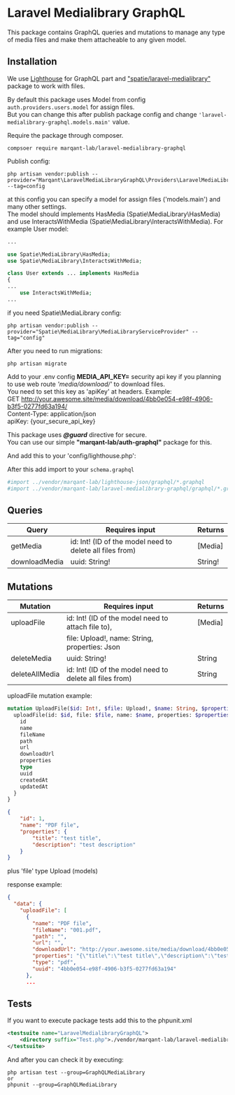 # Laravel Medialibrary GraphQL

This package contains GraphQL queries and mutations to manage any type of media files and make them attacheable to any given model.

## Installation

We use
[Lighthouse](https://lighthouse-php.com/master/getting-started/installation.html)
 for GraphQL part and
 ["spatie/laravel-medialibrary"](https://docs.spatie.be/laravel-medialibrary/v8/introduction/)
 package to work with files.

By default this package uses Model from config `auth.providers.users.model` for assign files.  
But you can change this after publish package config and change `'laravel-medialibrary-graphql.models.main'` value.  

Require the package through composer.

```shell script
compsoer require marqant-lab/laravel-medialibrary-graphql
```

Publish config:
```shell script
php artisan vendor:publish --provider="Marqant\LaravelMediaLibraryGraphQL\Providers\LaravelMediaLibraryGraphQLServiceProvider" --tag=config
```

at this config you can specify a model for assign files ('models.main') and many other settings.  
The model should implements HasMedia (Spatie\MediaLibrary\HasMedia)  
and use InteractsWithMedia (Spatie\MediaLibrary\InteractsWithMedia).
For example User model:
```php
...

use Spatie\MediaLibrary\HasMedia;
use Spatie\MediaLibrary\InteractsWithMedia;

class User extends ... implements HasMedia
{
...
    use InteractsWithMedia;
...
```

if you need Spatie\MediaLibrary config:
```shell script
php artisan vendor:publish --provider="Spatie\MediaLibrary\MediaLibraryServiceProvider" --tag="config"
```
After you need to run migrations:
```shell script
php artisan migrate
```

Add to your .env config **MEDIA_API_KEY=** security api key 
if you planning to use web route _'media/download/'_ to download files.  
You need to set this key as 'apiKey' at headers.
Example:  
GET http://your.awesome.site/media/download/4bb0e054-e98f-4906-b3f5-0277fd63a194/  
Content-Type: application/json  
apiKey: {your_secure_api_key}  

This package uses  _**@guard**_  directive for secure.  
You can use our simple **"marqant-lab/auth-graphql"** package for this.

And add this to your 'config/lighthouse.php':

After this add import to your `schema.graphql`

```graphql
#import ../vendor/marqant-lab/lighthouse-json/graphql/*.graphql
#import ../vendor/marqant-lab/laravel-medialibrary-graphql/graphql/*.graphql
```


## Queries

| Query         | Requires input                                           | Returns |
| ------------- | -------------------------------------------------------- | ------- |
| getMedia      | id: Int! (ID of the model need to delete all files from) | [Media] |
| downloadMedia | uuid: String!                                            | String! |


## Mutations

| Mutation       | Requires input                                           | Returns |
| -------------- | -------------------------------------------------------- | ------- |
| uploadFile     | id: Int! (ID of the model need to attach file to),       | [Media] |
|                | file: Upload!, name: String, properties: Json            |         |
| deleteMedia    | uuid: String!                                            | String  |
| deleteAllMedia | id: Int! (ID of the model need to delete all files from) | String  |


uploadFile mutation example:

```graphql
mutation UploadFile($id: Int!, $file: Upload!, $name: String, $properties: Json) {
  uploadFile(id: $id, file: $file, name: $name, properties: $properties) {
    id
    name
    fileName
    path
    url
    downloadUrl
    properties
    type
    uuid
    createdAt
    updatedAt
  }
}
```
```json
{
    "id": 1,
    "name": "PDF file",
    "properties": {
        "title": "test title",
        "description": "test description"
    }
}
```
 plus 'file' type Upload (models)  

response example:
```json
{
  "data": {
    "uploadFile": [
      {
        "name": "PDF file",
        "fileName": "001.pdf",
        "path": "",
        "url": "",
        "downloadUrl": "http://your.awesome.site/media/download/4bb0e054-e98f-4906-b3f5-0277fd63a194/",
        "properties": "{\"title\":\"test title\",\"description\":\"test description\"}",
        "type": "pdf",
        "uuid": "4bb0e054-e98f-4906-b3f5-0277fd63a194"
      },
      ...
```



## Tests

If you want to execute package tests add this to the phpunit.xml

```xml
<testsuite name="LaravelMedialibraryGraphQL">
    <directory suffix="Test.php">./vendor/marqant-lab/laravel-medialibrary-graphql/tests</directory>
</testsuite>
```

And after you can check it by executing:
```shell script
php artisan test --group=GraphQLMediaLibrary
or
phpunit --group=GraphQLMediaLibrary
```
